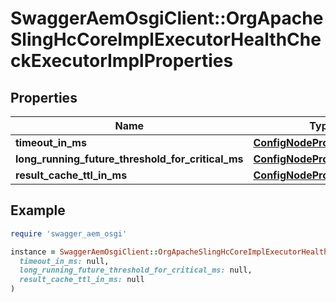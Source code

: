 # SwaggerAemOsgiClient::OrgApacheSlingHcCoreImplExecutorHealthCheckExecutorImplProperties

## Properties

| Name | Type | Description | Notes |
| ---- | ---- | ----------- | ----- |
| **timeout_in_ms** | [**ConfigNodePropertyInteger**](ConfigNodePropertyInteger.md) |  | [optional] |
| **long_running_future_threshold_for_critical_ms** | [**ConfigNodePropertyInteger**](ConfigNodePropertyInteger.md) |  | [optional] |
| **result_cache_ttl_in_ms** | [**ConfigNodePropertyInteger**](ConfigNodePropertyInteger.md) |  | [optional] |

## Example

```ruby
require 'swagger_aem_osgi'

instance = SwaggerAemOsgiClient::OrgApacheSlingHcCoreImplExecutorHealthCheckExecutorImplProperties.new(
  timeout_in_ms: null,
  long_running_future_threshold_for_critical_ms: null,
  result_cache_ttl_in_ms: null
)
```

